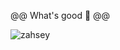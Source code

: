 
@@ What's good 👋 @@
<p align="left"> <img src="https://komarev.com/ghpvc/?username=zahsey&label=Views%20&color=454545&style=flat" alt="zahsey" /> </p>

